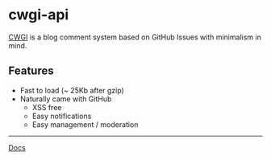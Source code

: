 # cwgi-api

[CWGI](https://github.com/jw-12138/cwgi-cli) is a blog comment system based on GitHub Issues with minimalism in mind.

## Features

- Fast to load (~ 25Kb after gzip)
- Naturally came with GitHub
  - XSS free
  - Easy notifications
  - Easy management / moderation

--- 

[Docs](https://cwgi-docs.jw1.dev)
